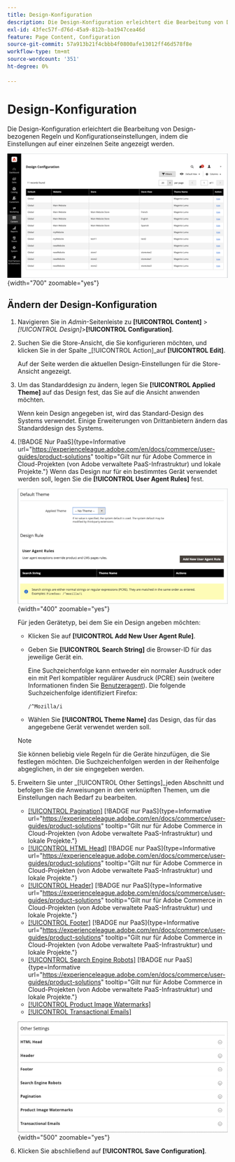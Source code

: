 ```yaml
---
title: Design-Konfiguration
description: Die Design-Konfiguration erleichtert die Bearbeitung von Design-bezogenen Regeln und Konfigurationseinstellungen, indem die Einstellungen auf einer einzelnen Seite angezeigt werden.
exl-id: 43fec57f-d76d-45a9-812b-ba1947cea46d
feature: Page Content, Configuration
source-git-commit: 57a913b21f4cbbb4f0800afe13012ff46d578f8e
workflow-type: tm+mt
source-wordcount: '351'
ht-degree: 0%

---
```


# Design-Konfiguration

Die Design-Konfiguration erleichtert die Bearbeitung von Design-bezogenen Regeln und Konfigurationseinstellungen, indem die Einstellungen auf einer einzelnen Seite angezeigt werden.

![Design-Konfigurationsseite](./assets/configuration.png){width="700" zoomable="yes"}

## Ändern der Design-Konfiguration

1. Navigieren Sie in _Admin_-Seitenleiste zu **[!UICONTROL Content]** > _[!UICONTROL Design]_>**[!UICONTROL Configuration]**.

1. Suchen Sie die Store-Ansicht, die Sie konfigurieren möchten, und klicken Sie in der Spalte _[!UICONTROL Action]_auf **[!UICONTROL Edit]**.

   Auf der Seite werden die aktuellen Design-Einstellungen für die Store-Ansicht angezeigt.

1. Um das Standarddesign zu ändern, legen Sie **[!UICONTROL Applied Theme]** auf das Design fest, das Sie auf die Ansicht anwenden möchten.

   Wenn kein Design angegeben ist, wird das Standard-Design des Systems verwendet. Einige Erweiterungen von Drittanbietern ändern das Standarddesign des Systems.

1. [!BADGE Nur PaaS]{type=Informative url="https://experienceleague.adobe.com/en/docs/commerce/user-guides/product-solutions" tooltip="Gilt nur für Adobe Commerce in Cloud-Projekten (von Adobe verwaltete PaaS-Infrastruktur) und lokale Projekte."} Wenn das Design nur für ein bestimmtes Gerät verwendet werden soll, legen Sie die **[!UICONTROL User Agent Rules]** fest.

   ![Regeln für Benutzeragenten](./assets/configuration-user-agent-rules.png){width="400" zoomable="yes"}

   Für jeden Gerätetyp, bei dem Sie ein Design angeben möchten:

   - Klicken Sie auf **[!UICONTROL Add New User Agent Rule]**.

   - Geben Sie **[!UICONTROL Search String]** die Browser-ID für das jeweilige Gerät ein.

     Eine Suchzeichenfolge kann entweder ein normaler Ausdruck oder ein mit Perl kompatibler regulärer Ausdruck (PCRE) sein (weitere Informationen finden Sie [Benutzeragent](https://en.wikipedia.org/wiki/User_agent)). Die folgende Suchzeichenfolge identifiziert Firefox:

         /^Mozilla/i
     
   - Wählen Sie **[!UICONTROL Theme Name]** das Design, das für das angegebene Gerät verwendet werden soll.

   >[!NOTE]
   >
   >Sie können beliebig viele Regeln für die Geräte hinzufügen, die Sie festlegen möchten. Die Suchzeichenfolgen werden in der Reihenfolge abgeglichen, in der sie eingegeben werden.

1. Erweitern Sie unter _[!UICONTROL Other Settings]_jeden Abschnitt und befolgen Sie die Anweisungen in den verknüpften Themen, um die Einstellungen nach Bedarf zu bearbeiten.

   - [[!UICONTROL Pagination]](../catalog/navigation-product-listings.md#pagination-controls) [!BADGE nur PaaS]{type=Informative url="https://experienceleague.adobe.com/en/docs/commerce/user-guides/product-solutions" tooltip="Gilt nur für Adobe Commerce in Cloud-Projekten (von Adobe verwaltete PaaS-Infrastruktur) und lokale Projekte."}
   - [[!UICONTROL HTML Head]](page-setup.md#html-head) [!BADGE nur PaaS]{type=Informative url="https://experienceleague.adobe.com/en/docs/commerce/user-guides/product-solutions" tooltip="Gilt nur für Adobe Commerce in Cloud-Projekten (von Adobe verwaltete PaaS-Infrastruktur) und lokale Projekte."}
   - [[!UICONTROL Header]](page-setup.md#header) [!BADGE nur PaaS]{type=Informative url="https://experienceleague.adobe.com/en/docs/commerce/user-guides/product-solutions" tooltip="Gilt nur für Adobe Commerce in Cloud-Projekten (von Adobe verwaltete PaaS-Infrastruktur) und lokale Projekte."}
   - [[!UICONTROL Footer]](page-setup.md#footer) [!BADGE nur PaaS]{type=Informative url="https://experienceleague.adobe.com/en/docs/commerce/user-guides/product-solutions" tooltip="Gilt nur für Adobe Commerce in Cloud-Projekten (von Adobe verwaltete PaaS-Infrastruktur) und lokale Projekte."}
   - [[!UICONTROL Search Engine Robots]](../merchandising-promotions/seo-overview.md#search-engine-robots) [!BADGE nur PaaS]{type=Informative url="https://experienceleague.adobe.com/en/docs/commerce/user-guides/product-solutions" tooltip="Gilt nur für Adobe Commerce in Cloud-Projekten (von Adobe verwaltete PaaS-Infrastruktur) und lokale Projekte."}
   - [[!UICONTROL Product Image Watermarks]](../catalog/product-image.md#watermarks)
   - [[!UICONTROL Transactional Emails]](../systems/email-templates.md#configure-email-templates)

   ![Andere Einstellungen, die sich auf das Design auswirken](./assets/configuration-other-settings.png){width="500" zoomable="yes"}

1. Klicken Sie abschließend auf **[!UICONTROL Save Configuration]**.

